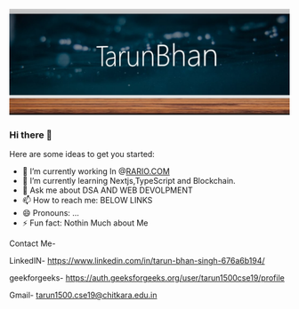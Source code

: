 [![logo](https://github.com/TarunBhan/TarunBhan/blob/main/assets/Screenshot%20(487).jpg)](https://auth.geeksforgeeks.org/user/tarun1500cse19/profile)
### Hi there 👋

Here are some ideas to get you started:

- 🔭 I’m currently working In @[RARIO.COM](https://rario.com/)
- 🌱 I’m currently learning Nextjs,TypeScript and Blockchain.
- 💬 Ask me about DSA AND WEB DEVOLPMENT
- 📫 How to reach me: BELOW LINKS             
- 😄 Pronouns: ...
- ⚡ Fun fact: Nothin Much about Me

Contact Me-

LinkedIN- https://www.linkedin.com/in/tarun-bhan-singh-676a6b194/ 

geekforgeeks- https://auth.geeksforgeeks.org/user/tarun1500cse19/profile 

Gmail- tarun1500.cse19@chitkara.edu.in
